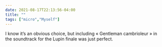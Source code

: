 ```yaml
---
date: 2021-08-17T22:13:56-04:00
title: ""
tags: ["micro","Myself"]
---
```

I know it’s an obvious choice, but including « Gentleman cambrioleur » in the soundtrack for the Lupin finale was just perfect.
